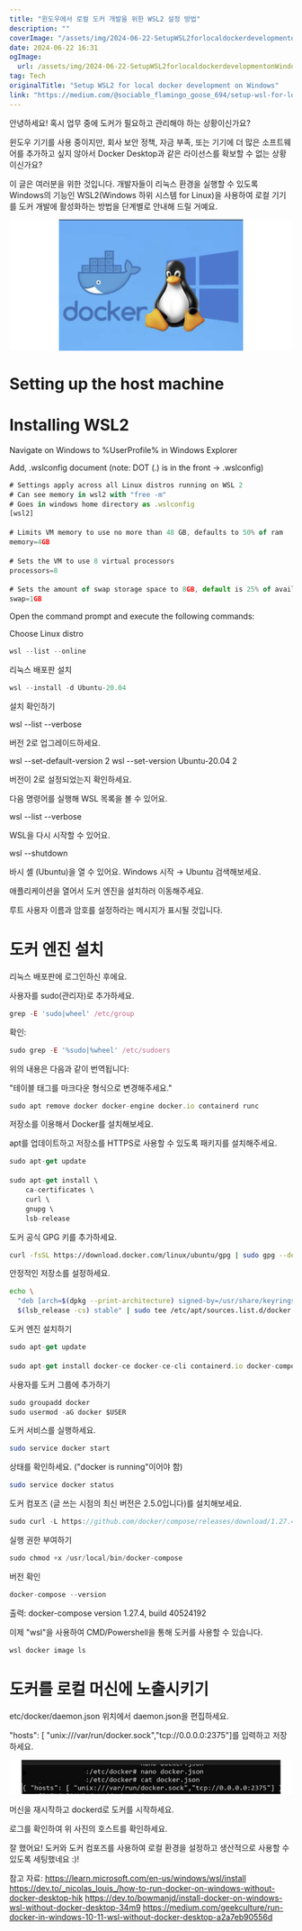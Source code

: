 ```yaml
---
title: "윈도우에서 로컬 도커 개발을 위한 WSL2 설정 방법"
description: ""
coverImage: "/assets/img/2024-06-22-SetupWSL2forlocaldockerdevelopmentonWindows_0.png"
date: 2024-06-22 16:31
ogImage: 
  url: /assets/img/2024-06-22-SetupWSL2forlocaldockerdevelopmentonWindows_0.png
tag: Tech
originalTitle: "Setup WSL2 for local docker development on Windows"
link: "https://medium.com/@sociable_flamingo_goose_694/setup-wsl-for-local-docker-development-on-windows-f0767e0a72d4"
---
```



안녕하세요! 혹시 업무 중에 도커가 필요하고 관리해야 하는 상황이신가요?

윈도우 기기를 사용 중이지만, 회사 보안 정책, 자금 부족, 또는 기기에 더 많은 소프트웨어를 추가하고 싶지 않아서 Docker Desktop과 같은 라이선스를 확보할 수 없는 상황이신가요?

이 글은 여러분을 위한 것입니다. 개발자들이 리눅스 환경을 실행할 수 있도록 Windows의 기능인 WSL2(Windows 하위 시스템 for Linux)을 사용하여 로컬 기기를 도커 개발에 활성화하는 방법을 단계별로 안내해 드릴 거예요.

<div class="content-ad"></div>


![Screenshot](/assets/img/2024-06-22-SetupWSL2forlocaldockerdevelopmentonWindows_0.png)

# Setting up the host machine

# Installing WSL2

Navigate on Windows to %UserProfile% in Windows Explorer


<div class="content-ad"></div>


Add, .wslconfig document (note: DOT (.) is in the front → .wslconfig)

```js
# Settings apply across all Linux distros running on WSL 2
# Can see memory in wsl2 with "free -m"
# Goes in windows home directory as .wslconfig
[wsl2]

# Limits VM memory to use no more than 48 GB, defaults to 50% of ram
memory=4GB

# Sets the VM to use 8 virtual processors
processors=8

# Sets the amount of swap storage space to 8GB, default is 25% of available RAM
swap=1GB
```

Open the command prompt and execute the following commands:

Choose Linux distro


<div class="content-ad"></div>

```js
wsl --list --online
```

리눅스 배포판 설치

```js
wsl --install -d Ubuntu-20.04
```

설치 확인하기

<div class="content-ad"></div>


wsl --list --verbose


버전 2로 업그레이드하세요.


wsl --set-default-version 2
wsl --set-version Ubuntu-20.04 2


버전이 2로 설정되었는지 확인하세요.

<div class="content-ad"></div>


다음 명령어를 실행해 WSL 목록을 볼 수 있어요.


wsl --list --verbose


WSL을 다시 시작할 수 있어요.


wsl --shutdown


바시 셸 (Ubuntu)을 열 수 있어요. Windows 시작 → Ubuntu 검색해보세요.

<div class="content-ad"></div>

애플리케이션을 열어서 도커 엔진을 설치하러 이동해주세요.

루트 사용자 이름과 암호를 설정하라는 메시지가 표시될 것입니다.

# 도커 엔진 설치

리눅스 배포판에 로그인하신 후에요.

<div class="content-ad"></div>

사용자를 sudo(관리자)로 추가하세요.

```js
grep -E 'sudo|wheel' /etc/group
```

확인:

```js
sudo grep -E '%sudo|%wheel' /etc/sudoers
```

<div class="content-ad"></div>

위의 내용은 다음과 같이 번역됩니다:

"테이블 태그를 마크다운 형식으로 변경해주세요."

<div class="content-ad"></div>

```js
sudo apt remove docker docker-engine docker.io containerd runc
```

저장소를 이용해서 Docker를 설치해보세요.

apt를 업데이트하고 저장소를 HTTPS로 사용할 수 있도록 패키지를 설치해주세요.

```js
sudo apt-get update

sudo apt-get install \
    ca-certificates \
    curl \
    gnupg \
    lsb-release
```

<div class="content-ad"></div>

도커 공식 GPG 키를 추가하세요.

```bash
curl -fsSL https://download.docker.com/linux/ubuntu/gpg | sudo gpg --dearmor -o /usr/share/keyrings/docker-archive-keyring.gpg
```

안정적인 저장소를 설정하세요.

```bash
echo \
  "deb [arch=$(dpkg --print-architecture) signed-by=/usr/share/keyrings/docker-archive-keyring.gpg] https://download.docker.com/linux/ubuntu \
  $(lsb_release -cs) stable" | sudo tee /etc/apt/sources.list.d/docker.list > /dev/null
```

<div class="content-ad"></div>

도커 엔진 설치하기

```js
sudo apt-get update

sudo apt-get install docker-ce docker-ce-cli containerd.io docker-compose-plugin
```

사용자를 도커 그룹에 추가하기

```js
sudo groupadd docker
sudo usermod -aG docker $USER
```

<div class="content-ad"></div>

도커 서비스를 실행하세요.

```sh
sudo service docker start
```

상태를 확인하세요. ("docker is running"이어야 함)

```sh
sudo service docker status
```

<div class="content-ad"></div>

도커 컴포즈 (글 쓰는 시점의 최신 버전은 2.5.0입니다)를 설치해보세요.

```js
sudo curl -L https://github.com/docker/compose/releases/download/1.27.4/docker-compose-`uname -s`-`uname -m` -o /usr/local/bin/docker-compose
```

실행 권한 부여하기

```js
sudo chmod +x /usr/local/bin/docker-compose
```

<div class="content-ad"></div>

버전 확인

```js
docker-compose --version
```

출력: docker-compose version 1.27.4, build 40524192

이제 "wsl"을 사용하여 CMD/Powershell을 통해 도커를 사용할 수 있습니다.

<div class="content-ad"></div>

```js
wsl docker image ls
```

# 도커를 로컬 머신에 노출시키기

etc/docker/daemon.json 위치에서 daemon.json을 편집하세요.

<div class="content-ad"></div>

"hosts": [ "unix:///var/run/docker.sock","tcp://0.0.0.0:2375"]를 입력하고 저장하세요.

![이미지](/assets/img/2024-06-22-SetupWSL2forlocaldockerdevelopmentonWindows_1.png)

머신을 재시작하고 dockerd로 도커를 시작하세요.

로그를 확인하여 위 사진의 호스트를 확인하세요.

<div class="content-ad"></div>

잘 했어요! 도커와 도커 컴포즈를 사용하여 로컬 환경을 설정하고 생산적으로 사용할 수 있도록 세팅했네요 :)!

참고 자료:
https://learn.microsoft.com/en-us/windows/wsl/install
https://dev.to/_nicolas_louis_/how-to-run-docker-on-windows-without-docker-desktop-hik
https://dev.to/bowmanjd/install-docker-on-windows-wsl-without-docker-desktop-34m9
https://medium.com/geekculture/run-docker-in-windows-10-11-wsl-without-docker-desktop-a2a7eb90556d